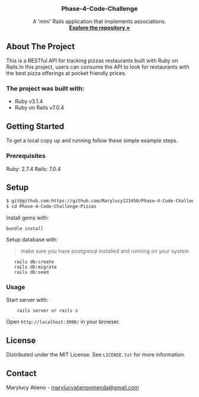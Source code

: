 
<br />
<div align="center">
  <h3 align="center">Phase-4-Code-Challenge</h3>
  <p align="center">
    A 'mini' Rails application that implements associations.
    <br />
    <a href="https://github.com/Marylucy123450/Phase-4-Code-Challenge-Pizzas"><strong>Explore the repository »</strong></a>
    <br />
  </p>
</div>

<!-- ABOUT THE PROJECT -->

## About The Project

This is a RESTful API for tracking pizzas restaurants built with Ruby on Rails.In this project, users can consume the API to look for restaurants with the best pizza offerings at pocket friendly prices.

 ### The project was built with:
 * Ruby v3.1.4
 * Ruby on Rails v7.0.4

<!-- GETTING STARTED -->
## Getting Started
To get a local copy up and running follow these simple example steps.

### Prerequisites
Ruby: 2.7.4 
Rails: 7.0.4

## Setup
~~~bash
$ git@github.com:https://github.com/Marylucy123450/Phase-4-Code-Challenge-Pizzas
$ cd Phase-4-Code-Challenge-Pizzas
~~~

Install gems with:
```
bundle install
```
Setup database with:
> make sure you have postgresql installed and running on your system
```
   rails db:create
   rails db:migrate
   rails db:seed
```
### Usage
Start server with:
```
    rails server or rails s
```
Open `http://localhost:3000/` in your browser.

<!-- LICENSE -->
## License

Distributed under the MIT License. See `LICENSE.txt` for more information.

<!-- CONTACT -->
## Contact
Marylucy Atieno  - [marylucyatienoomenda@gmail.com](email)
